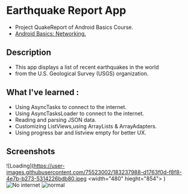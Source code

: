 # Earthquake Report App

+ Project QuakeReport of Android Basics Course.
+ [Android Basics: Networking.](https://classroom.udacity.com/courses/ud843)

## Description 
+ This app displays a list of recent earthquakes in the world
+ from the U.S. Geological Survey (USGS) organization.

## What I've learned :
+ Using AsyncTasks to connect to the internet.
+ Using AsyncTasksLoader to connect to the internet.
+ Reading and parsing JSON data.
+ Customizing ListViews,using ArrayLists & ArrayAdapters.
+ Using progress bar and listview empty for better UX.

## Screenshots 

![Loading](https://user-images.githubusercontent.com/75523002/183237988-d1763f0d-f8f8-4e7b-b273-5314226bdb80.jpeg <width="480" hieght="854"> ) 
![No internet](https://user-images.githubusercontent.com/75523002/183237991-24ac14a8-be3c-41f8-a356-5262705d7388.jpeg) 
![normal](https://user-images.githubusercontent.com/75523002/183237992-c0eec2cd-d3be-4b95-8650-637af37bb24a.jpg) 
